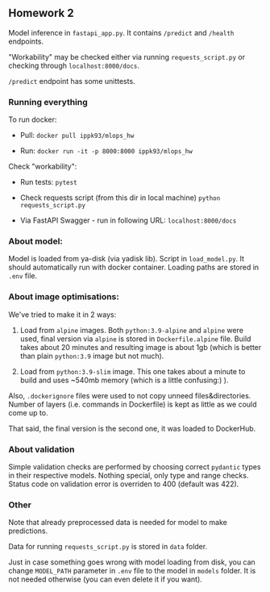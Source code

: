## Homework 2

Model inference in `fastapi_app.py`. It contains `/predict` and `/health` endpoints.

"Workability" may be checked either via running `requests_script.py` or checking through `localhost:8000/docs`. 

`/predict` endpoint has some unittests.

### Running everything

To run docker:

- Pull:
```docker pull ippk93/mlops_hw```

- Run:
```docker run -it -p 8000:8000 ippk93/mlops_hw```

Check "workability":

- Run tests: 
```pytest```

- Check requests script (from this dir in local machine)
```python requests_script.py```

- Via FastAPI Swagger - run in following URL:
```localhost:8000/docs```

### About model:

Model is loaded from ya-disk (via yadisk lib). Script in `load_model.py`. It should automatically run with docker container. Loading paths are stored in `.env` file.

### About image optimisations:

We've tried to make it in 2 ways:

1) Load from `alpine` images. Both `python:3.9-alpine` and `alpine` were used, final version via `alpine` is stored in `Dockerfile.alpine` file. Build takes about 20 minutes and resulting image is about 1gb (which is better than plain `python:3.9` image but not much).

2) Load from `python:3.9-slim` image. This one takes about a minute to build and uses ~540mb memory (which is a little confusing:) ). 

Also, `.dockerignore` files were used to not copy unneed files&directories. Number of layers (i.e. commands in Dockerfile) is kept as little as we could come up to.

That said, the final version is the second one, it was loaded to DockerHub.

### About validation

Simple validation checks are performed by choosing correct `pydantic` types in their respective models. Nothing special, only type and range checks. Status code on validation error is overriden to 400 (default was 422).

### Other

Note that already preprocessed data is needed for model to make predictions.

Data for running `requests_script.py` is stored in `data` folder.

Just in case something goes wrong with model loading from disk, you can change `MODEL_PATH` parameter in `.env` file to the model in `models` folder.
It is not needed otherwise (you can even delete it if you want).